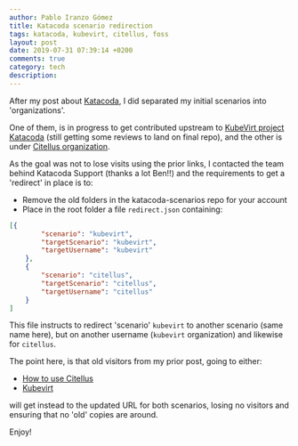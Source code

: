 ```yaml
---
author: Pablo Iranzo Gómez
title: Katacoda scenario redirection
tags: katacoda, kubevirt, citellus, foss
layout: post
date: 2019-07-31 07:39:14 +0200
comments: true
category: tech
description:
---
```


After my post about [Katacoda]({filename}2019-06-11-katacoda-scenario.md), I did separated my initial scenarios into 'organizations'.

One of them, is in progress to get contributed upstream to [KubeVirt project Katacoda](https://katacoda.com/kubevirt) (still getting some reviews to land on final repo), and the other is under [Citellus organization](https://katacoda.com/citellus).

As the goal was not to lose visits using the prior links, I contacted the team behind Katacoda Support (thanks a lot Ben!!) and the requirements to get a 'redirect' in place is to:

- Remove the old folders in the katacoda-scenarios repo for your account
- Place in the root folder a file `redirect.json` containing:
~~~json
[{
        "scenario": "kubevirt",
        "targetScenario": "kubevirt",
        "targetUsername": "kubevirt"
    },
    {
        "scenario": "citellus",
        "targetScenario": "citellus",
        "targetUsername": "citellus"
    }
]
~~~

This file instructs to redirect 'scenario' `kubevirt` to another scenario (same name here), but on another username (`kubevirt` organization) and likewise for `citellus`.

The point here, is that old visitors from my prior post, going to either:

- [How to use Citellus](https://www.katacoda.com/iranzo/scenarios/citellus)
- [Kubevirt](https://www.katacoda.com/iranzo/scenarios/kubevirt)

will get instead to the updated URL for both scenarios, losing no visitors and ensuring that no 'old' copies are around.

Enjoy!
